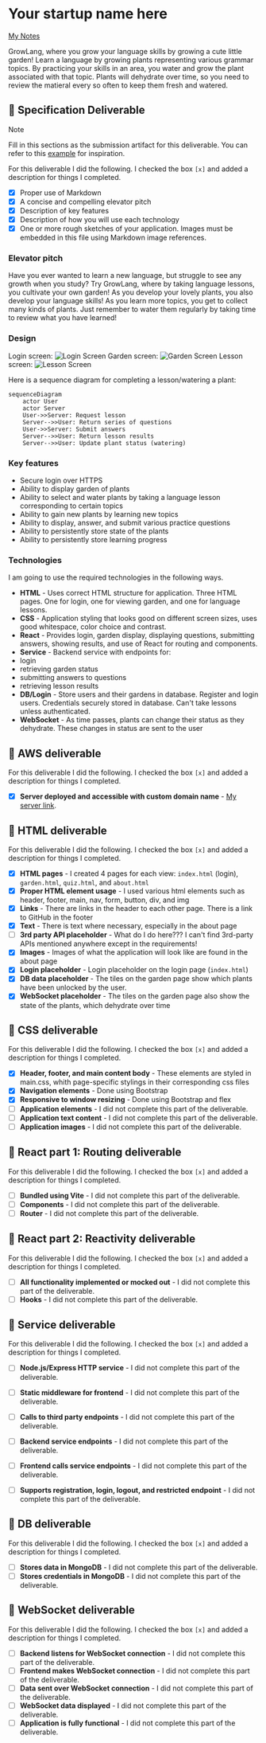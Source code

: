# Your startup name here

[My Notes](notes.md)

GrowLang, where you grow your language skills by growing a cute little garden! Learn a language by growing plants representing various grammar topics. By practicing your skills in an area, you water and grow the plant associated with that topic. Plants will dehydrate over time, so you need to review the matieral every so often to keep them fresh and watered. 

## 🚀 Specification Deliverable

> [!NOTE]
>  Fill in this sections as the submission artifact for this deliverable. You can refer to this [example](https://github.com/webprogramming260/startup-example/blob/main/README.md) for inspiration.

For this deliverable I did the following. I checked the box `[x]` and added a description for things I completed.

- [x] Proper use of Markdown
- [x] A concise and compelling elevator pitch
- [x] Description of key features
- [x] Description of how you will use each technology
- [x] One or more rough sketches of your application. Images must be embedded in this file using Markdown image references.

### Elevator pitch

Have you ever wanted to learn a new language, but struggle to see any growth when you study? Try GrowLang, where by taking language lessons, you cultivate your own garden! As you develop your lovely plants, you also develop your language skills! As you learn more topics, you get to collect many kinds of plants. Just remember to water them regularly by taking time to review what you have learned! 

### Design
Login screen:
![Login Screen](login-screen.png)
Garden screen:
![Garden Screen](garden-screen.png)
Lesson screen:
![Lesson Screen](lesson-screen.png)

Here is a sequence diagram for completing a lesson/watering a plant:

```mermaid
sequenceDiagram
    actor User
    actor Server
    User->>Server: Request lesson
    Server-->>User: Return series of questions
    User->>Server: Submit answers
    Server-->>User: Return lesson results
    Server-->>User: Update plant status (watering)
```

### Key features

- Secure login over HTTPS
- Ability to display garden of plants
- Ability to select and water plants by taking a language lesson corresponding to certain topics
- Ability to gain new plants by learning new topics
- Ability to display, answer, and submit various practice questions
- Ability to persistently store state of the plants
- Ability to persistently store learning progress

### Technologies

I am going to use the required technologies in the following ways.

- **HTML** - Uses correct HTML structure for application. Three HTML pages. One for login, one for viewing garden, and one for language lessons.
- **CSS** - Application styling that looks good on different screen sizes, uses good whitespace, color choice and contrast.
- **React** - Provides login, garden display, displaying questions, submitting answers, showing results, and use of React for routing and components.
- **Service** - Backend service with endpoints for:
 - login
 - retrieving garden status
 - submitting answers to questions
 - retrieving lesson results
- **DB/Login** - Store users and their gardens in database. Register and login users. Credentials securely stored in database. Can't take lessons unless authenticated.
- **WebSocket** - As time passes, plants can change their status as they dehydrate. These changes in status are sent to the user

## 🚀 AWS deliverable

For this deliverable I did the following. I checked the box `[x]` and added a description for things I completed.

- [x] **Server deployed and accessible with custom domain name** - [My server link](https://yourdomainnamehere.click).

## 🚀 HTML deliverable

For this deliverable I did the following. I checked the box `[x]` and added a description for things I completed.

- [x] **HTML pages** - I created 4 pages for each view: `index.html` (login), `garden.html`, `quiz.html`, and `about.html`
- [x] **Proper HTML element usage** - I used various html elements such as header, footer, main, nav, form, button, div, and img
- [x] **Links** - There are links in the header to each other page. There is a link to GitHub in the footer
- [x] **Text** - There is text where necessary, especially in the about page
- [ ] **3rd party API placeholder** - What do I do here??? I can't find 3rd-party APIs mentioned anywhere except in the requirements!
- [x] **Images** - Images of what the application will look like are found in the about page
- [x] **Login placeholder** - Login placeholder on the login page (`index.html`)
- [x] **DB data placeholder** - The tiles on the garden page show which plants have been unlocked by the user.
- [x] **WebSocket placeholder** - The tiles on the garden page also show the state of the plants, which dehydrate over time

## 🚀 CSS deliverable

For this deliverable I did the following. I checked the box `[x]` and added a description for things I completed.

- [x] **Header, footer, and main content body** - These elements are styled in main.css, whith page-specific stylings in their corresponding css files
- [x] **Navigation elements** - Done using Bootstrap
- [x] **Responsive to window resizing** - Done using Bootstrap and flex
- [ ] **Application elements** - I did not complete this part of the deliverable.
- [ ] **Application text content** - I did not complete this part of the deliverable.
- [ ] **Application images** - I did not complete this part of the deliverable.

## 🚀 React part 1: Routing deliverable

For this deliverable I did the following. I checked the box `[x]` and added a description for things I completed.

- [ ] **Bundled using Vite** - I did not complete this part of the deliverable.
- [ ] **Components** - I did not complete this part of the deliverable.
- [ ] **Router** - I did not complete this part of the deliverable.

## 🚀 React part 2: Reactivity deliverable

For this deliverable I did the following. I checked the box `[x]` and added a description for things I completed.

- [ ] **All functionality implemented or mocked out** - I did not complete this part of the deliverable.
- [ ] **Hooks** - I did not complete this part of the deliverable.

## 🚀 Service deliverable

For this deliverable I did the following. I checked the box `[x]` and added a description for things I completed.

- [ ] **Node.js/Express HTTP service** - I did not complete this part of the deliverable.
- [ ] **Static middleware for frontend** - I did not complete this part of the deliverable.
- [ ] **Calls to third party endpoints** - I did not complete this part of the deliverable.
- [ ] **Backend service endpoints** - I did not complete this part of the deliverable.
- [ ] **Frontend calls service endpoints** - I did not complete this part of the deliverable.
- [ ] **Supports registration, login, logout, and restricted endpoint** - I did not complete this part of the deliverable.


## 🚀 DB deliverable

For this deliverable I did the following. I checked the box `[x]` and added a description for things I completed.

- [ ] **Stores data in MongoDB** - I did not complete this part of the deliverable.
- [ ] **Stores credentials in MongoDB** - I did not complete this part of the deliverable.

## 🚀 WebSocket deliverable

For this deliverable I did the following. I checked the box `[x]` and added a description for things I completed.

- [ ] **Backend listens for WebSocket connection** - I did not complete this part of the deliverable.
- [ ] **Frontend makes WebSocket connection** - I did not complete this part of the deliverable.
- [ ] **Data sent over WebSocket connection** - I did not complete this part of the deliverable.
- [ ] **WebSocket data displayed** - I did not complete this part of the deliverable.
- [ ] **Application is fully functional** - I did not complete this part of the deliverable.
